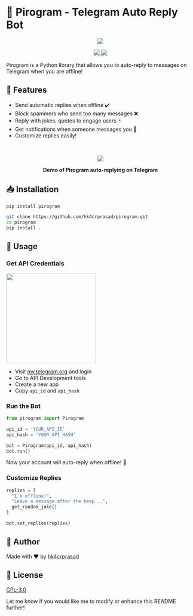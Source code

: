 # 🤖 Pirogram - Telegram Auto Reply Bot

<p align="center">
  <img src="https://user-images.githubusercontent.com/5070591/115477479-2a8d2f00-a28a-11eb-85e7-aedbf1a9f829.png">
</p>

<p align="center">
  <a href="https://github.com/hk4crprasad/pirogram">
    <img src="https://img.shields.io/github/stars/hk4crprasad/pirogram?style=for-the-badge&color=ee6712"> 
  </a>
  <a href="https://pypi.org/project/pirogram">
    <img src="https://img.shields.io/pypi/v/pirogram?style=for-the-badge&color=11b8cc">
  </a>
</p>

Pirogram is a Python library that allows you to auto-reply to messages on Telegram when you are offline!

## 🚀 Features

- Send automatic replies when offline ✔️
- Block spammers who send too many messages ❌️  
- Reply with jokes, quotes to engage users 🃏
- Get notifications when someone messages you 📨
- Customize replies easily!

<br>
  
<p align="center">
  <img src="https://user-images.githubusercontent.com/5070591/115477657-767b7e80-a28a-11eb-9b50-f59221c9e15d.png">
</p>

<p align="center"> 
  <b>Demo of Pirogram auto-replying on Telegram</b>
</p>

## 📥 Installation

```bash
pip install pirogram
```

```bash
git clone https://github.com/hk4crprasad/pirogram.git
cd pirogram
pip install .
```

## 🤹 Usage

### Get API Credentials

<a href="https://my.telegram.org"><img src="https://user-images.githubusercontent.com/5070591/115477866-d465d980-a28a-11eb-80e1-f3f5dcfbbdc3.png" width="240px"></a>

- Visit [my.telegram.org](https://my.telegram.org) and login  
- Go to API Development tools
- Create a new app
- Copy `api_id` and `api_hash`

### Run the Bot

```python
from pirogram import Pirogram

api_id = 'YOUR_API_ID' 
api_hash = 'YOUR_API_HASH'

bot = Pirogram(api_id, api_hash)
bot.run()
```

Now your account will auto-reply when offline! 🎉

### Customize Replies

```python
replies = [
  "I'm offline!",
  "Leave a message after the beep...",
  get_random_joke()
]

bot.set_replies(replies) 
```

## 🧑 Author 

Made with ❤️ by [hk4crprasad](https://github.com/hk4crprasad)

## 📄 License

[GPL-3.0](https://github.com/hk4crprasad/pirogram/blob/master/LICENSE)

Let me know if you would like me to modify or enhance this README further!
